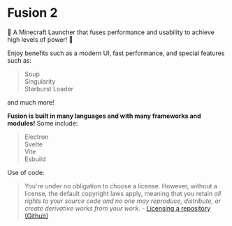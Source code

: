 # Fusion 2

🚀 A Minecraft Launcher that fuses performance and usability to achieve high levels of power! 🚀

Enjoy benefits such as a modern UI, fast performance, and special features such as:
> Soup\
> Singularity\
> Starburst Loader

and much more!

**Fusion is built in many languages and with many frameworks and modules!** Some include:
> Electron\
Svelte\
Vite\
Esbuild

Use of code:
> You're under no obligation to choose a license. However, without a license, the default copyright laws apply, meaning that you retain *all rights to your source code and no one may reproduce, distribute, or create derivative works from your work.* \- [Licensing a repository (Github)](https://docs.github.com/en/repositories/managing-your-repositorys-settings-and-features/customizing-your-repository/licensing-a-repository#choosing-the-right-license)
